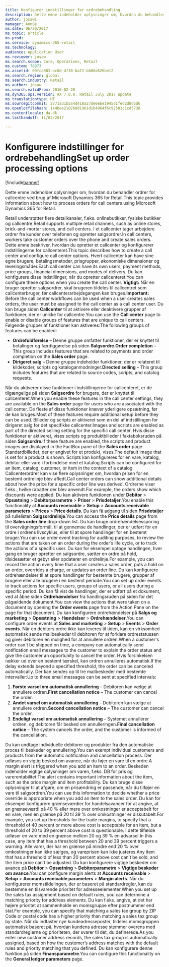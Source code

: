 ```yaml
---
title: Konfigurer indstillinger for ordrebehandling
description: Dette emne indeholder oplysninger om, hvordan du behandler ordrer for callcentre ved brug af Microsoft Dynamics 365 for Retail.
author: josaw1
manager: AnnBe
ms.date: 06/20/2017
ms.topic: article
ms.prod: 
ms.service: dynamics-365-retail
ms.technology: 
audience: Application User
ms.reviewer: josaw
ms.search.scope: Core, Operations, Retail
ms.custom: 78973
ms.assetid: 09fca083-ac0d-4f30-baf2-bb00a626be12
ms.search.region: global
ms.search.industry: Retail
ms.author: josaw
ms.search.validFrom: 2016-02-28
ms.dyn365.ops.version: AX 7.0.0, Retail July 2017 update
ms.translationtype: HT
ms.sourcegitcommit: 2771a31b5a4d418a27de0ebe1945d1fed2d8d6d6
ms.openlocfilehash: 144bee2102b8d1901d1b4964f6c92501c1cd573d
ms.contentlocale: da-dk
ms.lasthandoff: 11/03/2017

---
```


# <a name="set-up-order-processing-options"></a><span data-ttu-id="85088-103">Konfigurere indstillinger for ordrebehandling</span><span class="sxs-lookup"><span data-stu-id="85088-103">Set up order processing options</span></span>

[!include[banner](includes/banner.md)]


<span data-ttu-id="85088-104">Dette emne indeholder oplysninger om, hvordan du behandler ordrer for callcentre ved brug af Microsoft Dynamics 365 for Retail.</span><span class="sxs-lookup"><span data-stu-id="85088-104">This topic provides information about how to process orders for call centers using Microsoft Dynamics 365 for Retail.</span></span> 

<span data-ttu-id="85088-105">Retail understøtter flere detailkanaler, f.eks. onlinebutikker, fysiske butikker og callcentre.</span><span class="sxs-lookup"><span data-stu-id="85088-105">Retail supports multiple retail channels, such as online stores, brick-and-mortar stores, and call centers.</span></span> <span data-ttu-id="85088-106">I et callcenter tager arbejdere ordrer fra kunder over telefonen og opretter salgsordrer.</span><span class="sxs-lookup"><span data-stu-id="85088-106">In call centers, workers take customer orders over the phone and create sales orders.</span></span> <span data-ttu-id="85088-107">Dette emne beskriver, hvordan du opretter et callcenter og konfigurerer indstillingerne for callcenteret.</span><span class="sxs-lookup"><span data-stu-id="85088-107">This topic describes how to create a call center and configure call center options.</span></span> <span data-ttu-id="85088-108">Hvert callcenter kan have sine egne brugere, betalingsmetoder, prisgrupper, økonomiske dimensioner og leveringsmåder.</span><span class="sxs-lookup"><span data-stu-id="85088-108">Each call center can have its own users, payment methods, price groups, financial dimensions, and modes of delivery.</span></span> <span data-ttu-id="85088-109">Du kan konfigurere disse indstillinger, når du opretter callcenteret.</span><span class="sxs-lookup"><span data-stu-id="85088-109">You can configure these options when you create the call center.</span></span> <span data-ttu-id="85088-110">**Vigtigt:** Når en bruger opretter salgsordrer, skal brugeren tildeles til callcentret som callcenterbruger, før callcenterarbejdsgangen kan bruges.</span><span class="sxs-lookup"><span data-stu-id="85088-110">**Important:** Before the call center workflows can be used when a user creates sales orders, the user must be assigned to the call center as a call center user.</span></span> <span data-ttu-id="85088-111">Du kan bruge siden **Callcenter** til at aktivere eller deaktivere grupper af funktioner, der er unikke for callcentre.</span><span class="sxs-lookup"><span data-stu-id="85088-111">You can use the **Call center** page to enable or disable groups of features that are unique to call centers.</span></span> <span data-ttu-id="85088-112">Følgende grupper af funktioner kan aktiveres:</span><span class="sxs-lookup"><span data-stu-id="85088-112">The following groups of features can be enabled:</span></span>

-   <span data-ttu-id="85088-113">**Ordrefuldførelse** – Denne gruppe omfatter funktioner, der er knyttet til betalinger og færdiggørelse på siden **Salgsordre**.</span><span class="sxs-lookup"><span data-stu-id="85088-113">**Order completion** – This group includes features that are related to payments and order completion on the **Sales order** page.</span></span>
-   <span data-ttu-id="85088-114">**Dirigeret salg** – Denne gruppe indeholder funktioner, der er relateret til kildekoder, scripts og kataloganmodninger.</span><span class="sxs-lookup"><span data-stu-id="85088-114">**Directed selling** – This group includes features that are related to source codes, scripts, and catalog requests.</span></span>

<span data-ttu-id="85088-115">Når du aktiverer disse funktioner i indstillingerne for callcenteret, er de tilgængelige på siden **Salgsordre** for brugere, der er knyttet til callcenteret.</span><span class="sxs-lookup"><span data-stu-id="85088-115">When you enable these features in the call center settings, they are available on the **Sales order** page for users who are associated with the call center.</span></span> <span data-ttu-id="85088-116">De fleste af disse funktioner kræver yderligere opsætning, før de kan bruges.</span><span class="sxs-lookup"><span data-stu-id="85088-116">Most of these features require additional setup before they can be used.</span></span> <span data-ttu-id="85088-117">Billeder og scripts er aktiveret som en del af indstillingen for dirigeret salg for det specifikke callcenter.</span><span class="sxs-lookup"><span data-stu-id="85088-117">Images and scripts are enabled as part of the directed selling setting for the specific call center.</span></span> <span data-ttu-id="85088-118">Hvis disse funktioner er aktiveret, vises scripts og produktbilleder i faktaboksruden på siden **Salgsordre**.</span><span class="sxs-lookup"><span data-stu-id="85088-118">If these feature are enabled, the scripts and product images are displayed in the FactBox pane of the **Sales order** page.</span></span> <span data-ttu-id="85088-119">Standardbilledet, der er angivet for et produkt, vises.</span><span class="sxs-lookup"><span data-stu-id="85088-119">The default image that is set for a product is shown.</span></span> <span data-ttu-id="85088-120">Scripts kan konfigureres for en vare, katalog, debitor eller vare i forbindelse med et katalog.</span><span class="sxs-lookup"><span data-stu-id="85088-120">Scripts can be configured for an item, catalog, customer, or item in the context of a catalog.</span></span> <span data-ttu-id="85088-121">Callcenterordrer kan vise flere oplysninger om, hvordan prisen for en bestemt ordrelinje blev afledt.</span><span class="sxs-lookup"><span data-stu-id="85088-121">Call center orders can show additional details about how the price for a specific order line was derived.</span></span> <span data-ttu-id="85088-122">Ordrerne viser f.eks., hvilke rabatter der blev anvendt.</span><span class="sxs-lookup"><span data-stu-id="85088-122">For example, the orders show which discounts were applied.</span></span> <span data-ttu-id="85088-123">Du kan aktivere funktionen under **Debitor** &gt; **Opsætning** &gt; **Debitorparametre** &gt; **Priser** &gt; **Prisdetaljer**.</span><span class="sxs-lookup"><span data-stu-id="85088-123">You enable this functionality at **Accounts receivable** &gt; **Setup** &gt; **Accounts receivable parameters** &gt; **Prices** &gt; **Price details**.</span></span> <span data-ttu-id="85088-124">Du kan få adgang til siden **Prisdetaljer** på rullelisten **Salgsordrelinje**.</span><span class="sxs-lookup"><span data-stu-id="85088-124">You can access the **Price details** page from the **Sales order line** drop-down list.</span></span> <span data-ttu-id="85088-125">Du kan bruge ordrehændelsessporing til overvågningsformål, til at gennemse de handlinger, der er udført for en ordre i ordrens livscyklus, eller til at spore handlinger for en bestemt bruger.</span><span class="sxs-lookup"><span data-stu-id="85088-125">You can use order event tracking for auditing purposes, to review the actions that are taken on an order during the order’s life cycle, or to track the actions of a specific user.</span></span> <span data-ttu-id="85088-126">Du kan for eksempel optage handlingen, hver gang en bruger opretter en salgsordre, sætter en ordre på hold, tilsidesætter et gebyr eller opdaterer en ordrelinje.</span><span class="sxs-lookup"><span data-stu-id="85088-126">For example, you can record the action every time that a user creates a sales order, puts a hold on an order, overrides a charge, or updates an order line.</span></span> <span data-ttu-id="85088-127">Du kan konfigurere ordrehændelser til at spore handlinger for bestemte brugere, grupper af brugere eller alle brugere i en bestemt periode.</span><span class="sxs-lookup"><span data-stu-id="85088-127">You can set up order events to track actions for specific users, groups of users, or all users during a specific period.</span></span> <span data-ttu-id="85088-128">Du kan få vist de handlinger, der er udført på et dokument, ved at åbne siden **Ordrehændelser** fra handlingsruden på siden for det pågældende dokument.</span><span class="sxs-lookup"><span data-stu-id="85088-128">You can view the actions that were taken on a document by opening the **Order events** page from the Action Pane on the page for that document.</span></span> <span data-ttu-id="85088-129">Du kan konfigurere ordrehændelser på **Salgs og marketing** &gt; **Opsætning** &gt; **Hændelser** &gt; **Ordrehændelser**.</span><span class="sxs-lookup"><span data-stu-id="85088-129">You can configure order events at **Sales and marketing** &gt; **Setup** &gt; **Events** &gt; **Order events**.</span></span> <span data-ttu-id="85088-130">Når en debitors ordre ikke kan leveres til tiden, kan en virksomhed automatisk sende mailbeskeder til debitoren for at forklare ordrestatussen og giver debitoren en mulighed for at annullere ordren.</span><span class="sxs-lookup"><span data-stu-id="85088-130">When a customer's order can't be shipped on time, a company can automatically send notification email messages to the customer to explain the order status and give the customer an opportunity to cancel the order.</span></span> <span data-ttu-id="85088-131">Hvis forsinkelsen rækker ud over en bestemt tærskel, kan ordren annulleres automatisk.</span><span class="sxs-lookup"><span data-stu-id="85088-131">If the delay extends beyond a specified threshold, the order can be canceled automatically.</span></span> <span data-ttu-id="85088-132">Der kan sendes op til tre mailbeskeder med bestemte intervaller:</span><span class="sxs-lookup"><span data-stu-id="85088-132">Up to three email messages can be sent at specified intervals:</span></span>

1.  <span data-ttu-id="85088-133">**Første varsel om automatisk annullering** – Debitoren kan vælge at annullere ordren.</span><span class="sxs-lookup"><span data-stu-id="85088-133">**First cancellation notice** – The customer can cancel the order.</span></span>
2.  <span data-ttu-id="85088-134">**Andet varsel om automatisk annullering** – Debitoren kan vælge at annullere ordren.</span><span class="sxs-lookup"><span data-stu-id="85088-134">**Second cancellation notice** – The customer can cancel the order.</span></span>
3.  <span data-ttu-id="85088-135">**Endeligt varsel om automatisk annullering** – Systemet annullerer ordren, og debitoren får besked om annulleringen.</span><span class="sxs-lookup"><span data-stu-id="85088-135">**Final cancellation notice** – The system cancels the order, and the customer is informed of the cancellation.</span></span>

<span data-ttu-id="85088-136">Du kan undtage individuelle debitorer og produkter fra den automatiske proces til beskeder og annullering.</span><span class="sxs-lookup"><span data-stu-id="85088-136">You can exempt individual customers and products from the automatic notification and cancellation process.</span></span> <span data-ttu-id="85088-137">Der udløses en vigtig besked om avance, når du føjer en vare til en ordre.</span><span class="sxs-lookup"><span data-stu-id="85088-137">A margin alert is triggered when you add an item to an order.</span></span> <span data-ttu-id="85088-138">Beskeden indeholder vigtige oplysninger om varen, f.eks. DB for pris og varerentabilitet.</span><span class="sxs-lookup"><span data-stu-id="85088-138">The alert contains important information about the item, such as the price margin and item profitability.</span></span> <span data-ttu-id="85088-139">Du kan bruge disse oplysninger til at afgøre, om en prisændring er passende, når du tilføjer en vare til salgsordren.</span><span class="sxs-lookup"><span data-stu-id="85088-139">You can use this information to decide whether a price override is appropriate when you add an item to the sales order.</span></span> <span data-ttu-id="85088-140">Du kan for eksempel konfigurere grænseværdier for handelsavancer for at angive, at en grænseværdi på 40 % eller mere over omkostninger er acceptabelt for en vare, men en grænse på 20 til 39 % over omkostninger er diskutabelt.</span><span class="sxs-lookup"><span data-stu-id="85088-140">For example, you set up thresholds for the trade margins, to specify that a threshold of 40 percent or more above cost is acceptable for an item, but a threshold of 20 to 39 percent above cost is questionable.</span></span> <span data-ttu-id="85088-141">I dette tilfælde udløser en vare med en grænse mellem 20 og 39 % en advarsel.</span><span class="sxs-lookup"><span data-stu-id="85088-141">In this case, any item that has a threshold between 20 and 39 percent triggers a warning.</span></span> <span data-ttu-id="85088-142">Alle varer, der har en grænse på mindre end 20 % over omkostninger kan ikke sælges, og vareprisen kan ikke justeres.</span><span class="sxs-lookup"><span data-stu-id="85088-142">Any item that has a threshold of less than 20 percent above cost can’t be sold, and the item price can’t be adjusted.</span></span> <span data-ttu-id="85088-143">Du kan konfigurere vigtige beskeder om avance på **Debitor** &gt; **Opsætning** &gt; **Debitorparametre** &gt; **Vigtige beskeder om avance**.</span><span class="sxs-lookup"><span data-stu-id="85088-143">You can configure margin alerts at **Accounts receivable** &gt; **Setup** &gt; **Accounts receivable parameters** &gt; **Margin alerts**.</span></span> <span data-ttu-id="85088-144">Når du konfigurerer momstildelingen, der er baseret på standardregler, kan du bestemme en tilsvarende prioritet for adresseelementer.</span><span class="sxs-lookup"><span data-stu-id="85088-144">When you set up the sales tax assignment based on default rules, you can determine a matching priority for address elements.</span></span> <span data-ttu-id="85088-145">Du kan f.eks. angive, at det har højere prioritet at sammenholde en momsgruppe efter postnummer end stat.</span><span class="sxs-lookup"><span data-stu-id="85088-145">For example, you can specify that matching a sales tax group by ZIP Code or postal code has a higher priority than matching a sales tax group by state.</span></span> <span data-ttu-id="85088-146">Når du indtaster nye kundeadresseposter, tildeles momsgruppen automatisk baseret på, hvordan kundens adresse stemmer overens med standardreglerne og prioriteten, der svarer til det, du definerede.</span><span class="sxs-lookup"><span data-stu-id="85088-146">As you enter new customer address records, the sales tax group is automatically assigned, based on how the customer’s address matches with the default rules and priority matching that you defined.</span></span> <span data-ttu-id="85088-147">Du kan konfigurere denne funktion på siden **Finansparametre**.</span><span class="sxs-lookup"><span data-stu-id="85088-147">You can configure this functionality on the **General ledger parameters** page.</span></span>




